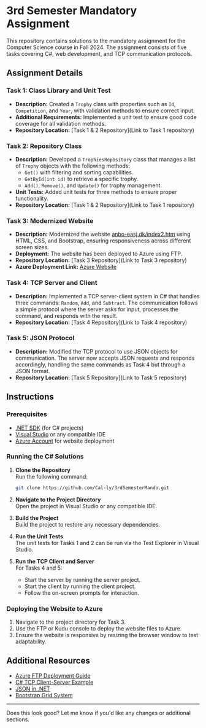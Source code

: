 # 3rd Semester Mandatory Assignment

This repository contains solutions to the mandatory assignment for the Computer Science course in Fall 2024. The assignment consists of five tasks covering C#, web development, and TCP communication protocols.

## Assignment Details

### Task 1: Class Library and Unit Test
- **Description:** Created a `Trophy` class with properties such as `Id`, `Competition`, and `Year`, with validation methods to ensure correct input. 
- **Additional Requirements:** Implemented a unit test to ensure good code coverage for all validation methods.
- **Repository Location:** [Task 1 & 2 Repository](Link to Task 1 repository)

### Task 2: Repository Class
- **Description:** Developed a `TrophiesRepository` class that manages a list of `Trophy` objects with the following methods:
  - `Get()` with filtering and sorting capabilities.
  - `GetById(int id)` to retrieve a specific trophy.
  - `Add()`, `Remove()`, and `Update()` for trophy management.
- **Unit Tests:** Added unit tests for three methods to ensure proper functionality.
- **Repository Location:** [Task 1 & 2 Repository](Link to Task 1 repository)

### Task 3: Modernized Website
- **Description:** Modernized the website [anbo-easj.dk/index2.htm](https://anbo-easj.dk/index2.htm) using HTML, CSS, and Bootstrap, ensuring responsiveness across different screen sizes.
- **Deployment:** The website has been deployed to Azure using FTP.
- **Repository Location:** [Task 3 Repository](Link to Task 3 repository)
- **Azure Deployment Link:** [Azure Website](https://purple-bay-0d1b29203.5.azurestaticapps.net/)

### Task 4: TCP Server and Client
- **Description:** Implemented a TCP server-client system in C# that handles three commands: `Random`, `Add`, and `Subtract`. The communication follows a simple protocol where the server asks for input, processes the command, and responds with the result.
- **Repository Location:** [Task 4 Repository](Link to Task 4 repository)

### Task 5: JSON Protocol
- **Description:** Modified the TCP protocol to use JSON objects for communication. The server now accepts JSON requests and responds accordingly, handling the same commands as Task 4 but through a JSON format.
- **Repository Location:** [Task 5 Repository](Link to Task 5 repository)

## Instructions

### Prerequisites
- [.NET SDK](https://dotnet.microsoft.com/download) (for C# projects)
- [Visual Studio](https://visualstudio.microsoft.com/) or any compatible IDE
- [Azure Account](https://azure.microsoft.com/en-us/free/) for website deployment

### Running the C# Solutions
1. **Clone the Repository**  
   Run the following command:
   ```bash
   git clone https://github.com/Cal-ly/3rdSemesterMando.git
   ```
2. **Navigate to the Project Directory**  
   Open the project in Visual Studio or any compatible IDE.

3. **Build the Project**  
   Build the project to restore any necessary dependencies.

4. **Run the Unit Tests**  
   The unit tests for Tasks 1 and 2 can be run via the Test Explorer in Visual Studio.

5. **Run the TCP Client and Server**  
   For Tasks 4 and 5:
   - Start the server by running the server project.
   - Start the client by running the client project.
   - Follow the on-screen prompts for interaction.

### Deploying the Website to Azure
1. Navigate to the project directory for Task 3.
2. Use the FTP or Kudu console to deploy the website files to Azure.
3. Ensure the website is responsive by resizing the browser window to test adaptability.

## Additional Resources
- [Azure FTP Deployment Guide](https://docs.microsoft.com/en-us/azure/app-service/deploy-ftp)
- [C# TCP Client-Server Example](https://docs.microsoft.com/en-us/dotnet/framework/network-programming/asynchronous-client-socket-example)
- [JSON in .NET](https://docs.microsoft.com/en-us/dotnet/standard/serialization/system-text-json-overview)
- [Bootstrap Grid System](https://getbootstrap.com/docs/4.0/layout/grid/)

---

Does this look good? Let me know if you'd like any changes or additional sections.
